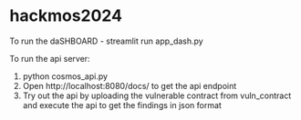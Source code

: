 # hackmos2024

To run the daSHBOARD - streamlit run app_dash.py

To run the api server:
1. python cosmos_api.py
2. Open http://localhost:8080/docs/ to get the api endpoint
3. Try out the api by uploading the vulnerable contract from vuln_contract and execute the api to get the findings in json format



